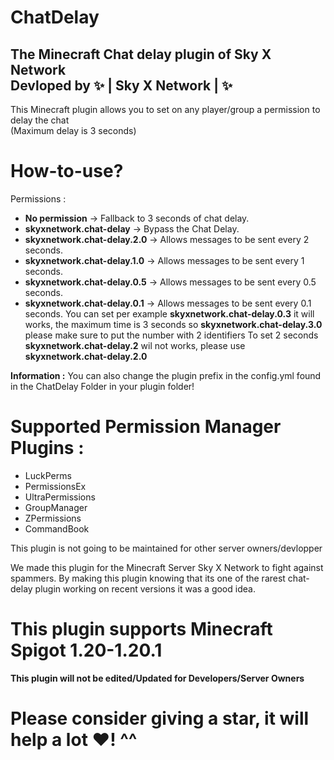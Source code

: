 # ChatDelay
The Minecraft Chat delay plugin of Sky X Network  
Devloped by ✨ | Sky X Network | ✨  
-
This Minecraft plugin allows you to set on any player/group a permission to delay the chat  
(Maximum delay is 3 seconds)
# How-to-use?
Permissions : 
  - **No permission** -> Fallback to 3 seconds of chat delay.
  - **skyxnetwork.chat-delay** -> Bypass the Chat Delay.
  - **skyxnetwork.chat-delay.2.0** -> Allows messages to be sent every 2 seconds.
  - **skyxnetwork.chat-delay.1.0** -> Allows messages to be sent every 1 seconds.
  - **skyxnetwork.chat-delay.0.5** -> Allows messages to be sent every 0.5 seconds.
  - **skyxnetwork.chat-delay.0.1** -> Allows messages to be sent every 0.1 seconds.
You can set per example **skyxnetwork.chat-delay.0.3** it will works, the maximum time is 3 seconds so **skyxnetwork.chat-delay.3.0**
please make sure to put the number with 2 identifiers To set 2 seconds **skyxnetwork.chat-delay.2** wil not works, please use **skyxnetwork.chat-delay.2.0**

**Information :** You can also change the plugin prefix in the config.yml found in the ChatDelay Folder in your plugin folder!

# Supported Permission Manager Plugins :
- LuckPerms
- PermissionsEx
- UltraPermissions
- GroupManager
- ZPermissions
- CommandBook

This plugin is not going to be maintained for other server owners/devlopper

We made this plugin for the Minecraft Server Sky X Network to fight against spammers.
By making this plugin knowing that its one of the rarest chat-delay plugin working on recent versions it was a good idea.

# This plugin supports Minecraft Spigot 1.20-1.20.1
**This plugin will not be edited/Updated for Developers/Server Owners**

# Please consider giving a star, it will help a lot ♥️! ^^
